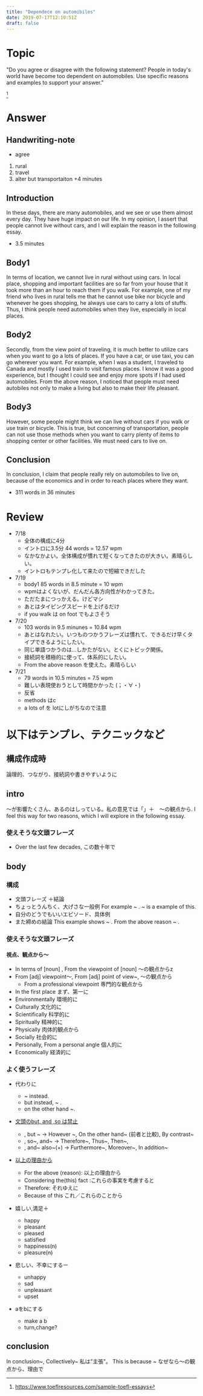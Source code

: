 ```yaml
---
title: "Dependece on automibiles"
date: 2019-07-17T12:10:51Z
draft: false
---
```



# Topic
"Do you agree or disagree with the following statement? People in today's world have become too dependent on automobiles. Use specific reasons and examples to support your answer."

[^quoted from]

[^quoted from]: https://www.toeflresources.com/sample-toefl-essays

# Answer
## Handwriting-note

* agree
1. rural
2. travel
3. alter but transportaiton
+4 minutes

## Introduction
In these days, there are many automobiles, and we see or use them almost every day. They have huge impact on our life. In my opinion, I assert that people cannot live without cars, and I will explain the reason in the following essay.
+ 3.5 minutes

## Body1
In terms of location, we cannot live in rural without using cars. In local place, shopping and important facilities are so far from your house that it took more than an hour to reach them if you walk. For example, one of my friend who lives in rural tells me that he cannot use bike nor bicycle and whenever he goes shopping, he always use cars to carry a lots of stuffs. Thus, I think people need automobiles when they live, especially in local places.
## Body2
Secondly, from the view point of traveling, it is much better to utilize cars when you want to go a lots of places. If you have a car, or use taxi, you can go wherever you want. For example, when I was a student, I traveled to Canada and mostly I used train to visit famous places. I know it was a good experience, but I thought I could see and enjoy more spots if I had used automobiles. From the above reason, I noticed that people must need autobiles not only to make a living but also to make their life pleasant.
## Body3 
However, some people might think we can live without cars if you walk or use train or bicycle. This is true, but concerning of transportation, people can not use those methods when you want to carry plenty of items to shopping center or other facilities. We must need cars to live on.

## Conclusion
In conclusion, I claim that people really rely on automobiles to live on, because of the economics and in order to reach places where they want.

* 311 words in 36 minutes

# Review
* 7/18
  * 全体の構成に4分
  * イントロに3.5分 44 words = 12.57 wpm
  * なかなかよい。全体構成が慣れて短くなってきたのが大きい。素晴らしい。
  * イントロもテンプレ化して来たので短縮できだした
* 7/19
  * body1 85 words in 8.5 minute = 10 wpm
  * wpmはよくないが、だんだん各方向性がわかってきた。
  * ただたまにつっかえる。けどマシ
  * あとはタイピングスピードを上げるだけ
  * if you walk は on foot でもよさそう
* 7/20
  * 103 words in 9.5 minunes = 10.84 wpm
  * あとはなれたい。いつものつかうフレーズは慣れて、できるだけ早くタイプできるようにしたい。
  * 同じ単語つかうのは…しかたがない。とくにトピック関係。
  * 接続詞を積極的に使って、体系的にしたい。
  * From the above reason を使えた。素晴らしい
* 7/21
  * 79 words in 10.5 minutes = 7.5 wpm
  * 難しい表現使おうとして時間かかった (；・∀・)
  * 反省
  * methods はc
  * a lots of を lotにしがちなので注意

# 以下はテンプレ、テクニックなど
## 構成作成時
論理的、つながり、接続詞や書きやすいように

## intro
〜が影響たくさん、あるのはしっている。私の意見では「」＋　〜の観点から. I feel this way for two reasons, which I will explore in the following essay.

### 使えそうな文頭フレーズ
* Over the last few decades, この数十年で

## body
### 構成
* 文頭フレーズ ＋結論
*  ちょっとうんちく、大げさな一般例 For example ~ .  ~ is a example of this.
* 自分のどうでもいいエピソード、具体例
* また締めの結論 This example shows ~ . From the above reason ~ .

### 使えそうな文頭フレーズ
#### 視点、観点から～
* In terms of [noun] , From the viewpoint of [noun]  〜の観点からz<!--  -->
* From [adj] viewpoint～, From [adj] point of view~, 〜の観点から
  * From a professional viewpoint 専門的な観点から
* In the first place まず、第一に
* Environmentally 環境的に
* Culturally 文化的に
* Scientifically 科学的に
* Spiritually 精神的に
* Physically 肉体的観点から
* Socially 社会的に
* Personally, From a personal angle 個人的に
* Economically 経済的に


### よく使うフレーズ
* 代わりに
    * ~ instead.
    * but instead, ~ .
    * on the other hand ~.
 
 * [文頭のbut, and ,so は禁止](http://lsdkawamo.cocolog-nifty.com/blog/2013/02/post-ab98.html)
     * , but ~ -> However ~, On the other hand~ (前者と比較), By contrast~
     * , so~, and~ -> Therefore~, Thus~, Then~,
     * , and~ also~(+) -> Furthermore~, Moreover~, In addition~


 * [以上の理由から](https://eikaiwa.dmm.com/uknow/questions/28910/)
    * For the above (reason): 以上の理由から
    * Considering the(this) fact :これらの事実を考慮すると
    * Therefore: それゆえに
    * Because of this これ／これらのことから

* 嬉しい,満足＋
  * happy
  * pleasant
  * pleased
  * satisfied
  * happiness(n)
  * pleasure(n)
* 悲しい、不幸にするー
  * unhappy
  * sad
  * unpleasant
  * upset
* aをbにする
  * make a b
  * turn,change?

## conclusion
In conclusion~, Collectively~  私は"主張"。 This is because ~ なぜなら〜の観点から、理由で